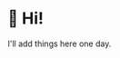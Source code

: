 # 👋 Hi!

I'll add things here one day.

<!---
Kex1016/Kex1016 is a ✨ special ✨ repository because its `README.md` (this file) appears on your GitHub profile.
You can click the Preview link to take a look at your changes.
--->
